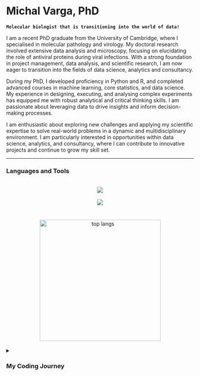 <!--
Here are some ideas to get you started:

- 🔭 I’m currently working on ...
- 🌱 I’m currently learning ...
- 👯 I’m looking to collaborate on ...
- 🤔 I’m looking for help with ...
- 💬 Ask me about ...
- 📫 How to reach me: ...
- 😄 Pronouns: ...
- ⚡ Fun fact: ...
-->

# Michal Varga, PhD

**`Molecular biologist that is transitioning into the world of data!`**

I am a recent PhD graduate from the University of Cambridge, where I specialised in molecular pathology and virology. My doctoral research involved extensive data analysis and microscopy, focusing on elucidating the role of antiviral proteins during viral infections. With a strong foundation in project management, data analysis, and scientific research, I am now eager to transition into the fields of data science, analytics and consultancy.

During my PhD, I developed proficiency in Python and R, and completed advanced courses in machine learning, core statistics, and data science. My experience in designing, executing, and analysing complex experiments has equipped me with robust analytical and critical thinking skills. I am passionate about leveraging data to drive insights and inform decision-making processes.

I am enthusiastic about exploring new challenges and applying my scientific expertise to solve real-world problems in a dynamic and multidisciplinary environment. I am particularly interested in opportunities within data science, analytics, and consultancy, where I can contribute to innovative projects and continue to grow my skill set.

<!--
Summary paragraph about me
-->

---


### Languages and Tools

<br/>
<div align="center">
    <img src="https://skillicons.dev/icons?i=r,python,bash,latex,sqlite,github,git,matlab" />
</div>

<br>

<div align="center">
    <img src="https://skillicons.dev/icons?i=regex,django,pytorch,sklearn,tensorflow" />
</div>


#

<div align=center>
  <img width=325 align="center" src="https://github-readme-stats.vercel.app/api/top-langs/?username=MisokralPanovic&hide=React&langs_count=18&layout=compact&theme=react&border_radius=10&size_weight=0.5&count_weight=0.5&exclude_repo=Obsidian" alt="top langs" />
</div>

<br>

<details>
 <summary><h3>My Coding Journey</h3></summary>
   I learned everything during my PhD in molecular virology (from Unversity of Cambridge), but I am still figuring things out. Working on my data science and data analytics portfolio now.
</details>

<!--
From the guy

I started my coding journey as a naive computer science student with a passion to learn everything I could about this programming world - code, unix, linux, theory. And all the while, teaching myself iOS development with a dream to build my own app, but that soon got overshadowed by my desire to excel in Java. A desire that landed me a full-stack software engineering job upon graduation. However, I had another desire I had been pursuing throughout this time - YouTube content creation. I eventually ended up quitting my software engineering job to pursue YouTube full-time, and that has been my focus ever since. But there's something that's always bothered me about my journey - abandoning my dream of building my own app to pursue the safe route, a job. Now I've already taken the leap away from that safety net into this uncomfortable, unexplored world that it being a creator. And it worked out, but again, it became comfortable. It's easier to create a video than go out on a ledge and build my own product. I do have to eat, at the end of the day, but I think it's time. It's time to get uncomfortable again. I have a burning desire to get back on the horse, and fulfill that dream younger me had of building my own app, my own product. And in order to do that, I'll be implmementing a few measures to streamline my YouTube content to focus more time on fulfilling that dream - a dream that I'll be ready to tackle in 2023 due to the measure I'm putting in place now until the end of 2022. Don't wait up, because I'm coming.
-->
